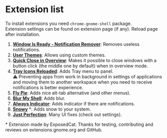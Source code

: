 # Extension list
To install extensions you need `chrome-gnome-shell` package.  
Extension settings can be found on extension page (if any). Reload page after installation.  
  
1. [**Window Is Ready - Notification Remover**](https://extensions.gnome.org/extension/1007/window-is-ready-notification-remover/): Removes useless notifications.  
2. [**User Themes**](https://extensions.gnome.org/extension/19/user-themes/): Allows using custom themes.  
3. [**Quick Close in Overview**](https://extensions.gnome.org/extension/352/middle-click-to-close-in-overview/): Makes it possible to close windows with a button click (the middle one by default) when in overview mode.  
4. [**Tray Icons Reloaded**](https://extensions.gnome.org/extension/2890/tray-icons-reloaded/): Adds Tray menu to panel.  
    ⚠️ Preventing apps from work in background in settings of applications and moving them to another workspace when you need to receive notifications is better experience.
5. [**Fly Pie**](https://extensions.gnome.org/extension/3433/fly-pie/): Adds nice alt-tab alternative (and other menus).  
6. [**Blur My Shell**](https://extensions.gnome.org/extension/3193/blur-my-shell/): Adds blur.  
7. [**Always Indicator**](https://extensions.gnome.org/extension/2594/always-indicator/): Adds indicator if there are notifications.  
8. [**Snowy**](https://extensions.gnome.org/extension/3921/snowy/) \*: Adds snow to your system.  
9. [**Just Perfection**](https://extensions.gnome.org/extension/3843/just-perfection/): Many UI fixes (check out settings).  
  
    
\* Extension made by ExposedCat. Thanks for testing, contributing and reviews on extensions.gnome.org and GitHub.  